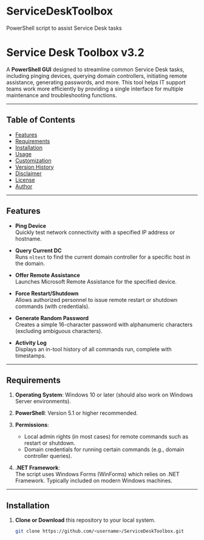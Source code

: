 # ServiceDeskToolbox
PowerShell script to assist Service Desk tasks
# Service Desk Toolbox v3.2

A **PowerShell GUI** designed to streamline common Service Desk tasks, including pinging devices, querying domain controllers, initiating remote assistance, generating passwords, and more. This tool helps IT support teams work more efficiently by providing a single interface for multiple maintenance and troubleshooting functions.

---

## Table of Contents
- [Features](#features)
- [Requirements](#requirements)
- [Installation](#installation)
- [Usage](#usage)
- [Customization](#customization)
- [Version History](#version-history)
- [Disclaimer](#disclaimer)
- [License](#license)
- [Author](#author)

---

## Features

- **Ping Device**  
  Quickly test network connectivity with a specified IP address or hostname.

- **Query Current DC**  
  Runs `nltest` to find the current domain controller for a specific host in the domain.

- **Offer Remote Assistance**  
  Launches Microsoft Remote Assistance for the specified device.

- **Force Restart/Shutdown**  
  Allows authorized personnel to issue remote restart or shutdown commands (with credentials).

- **Generate Random Password**  
  Creates a simple 16-character password with alphanumeric characters (excluding ambiguous characters).

- **Activity Log**  
  Displays an in-tool history of all commands run, complete with timestamps.

---

## Requirements

1. **Operating System**: Windows 10 or later (should also work on Windows Server environments).
2. **PowerShell**: Version 5.1 or higher recommended.
3. **Permissions**: 
   - Local admin rights (in most cases) for remote commands such as restart or shutdown.
   - Domain credentials for running certain commands (e.g., domain controller queries).

4. **.NET Framework**:  
   The script uses Windows Forms (WinForms) which relies on .NET Framework. Typically included on modern Windows machines.

---

## Installation

1. **Clone or Download** this repository to your local system.
   ```bash
   git clone https://github.com/<username>/ServiceDeskToolbox.git
